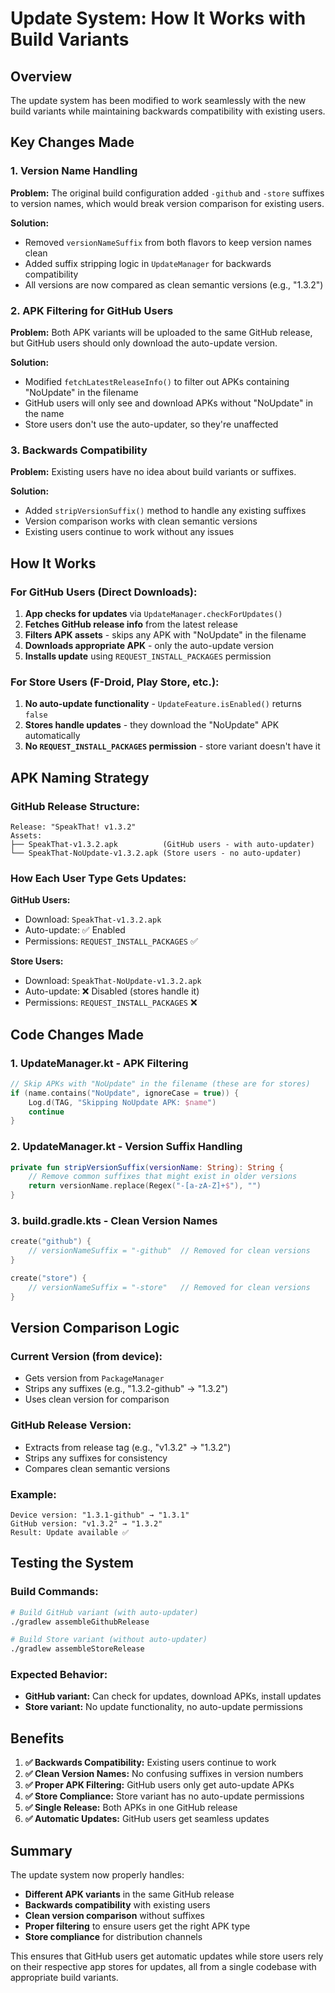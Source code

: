 # Update System: How It Works with Build Variants

## Overview

The update system has been modified to work seamlessly with the new build variants while maintaining backwards compatibility with existing users.

## Key Changes Made

### 1. **Version Name Handling**

**Problem:** The original build configuration added `-github` and `-store` suffixes to version names, which would break version comparison for existing users.

**Solution:** 
- Removed `versionNameSuffix` from both flavors to keep version names clean
- Added suffix stripping logic in `UpdateManager` for backwards compatibility
- All versions are now compared as clean semantic versions (e.g., "1.3.2")

### 2. **APK Filtering for GitHub Users**

**Problem:** Both APK variants will be uploaded to the same GitHub release, but GitHub users should only download the auto-update version.

**Solution:**
- Modified `fetchLatestReleaseInfo()` to filter out APKs containing "NoUpdate" in the filename
- GitHub users will only see and download APKs without "NoUpdate" in the name
- Store users don't use the auto-updater, so they're unaffected

### 3. **Backwards Compatibility**

**Problem:** Existing users have no idea about build variants or suffixes.

**Solution:**
- Added `stripVersionSuffix()` method to handle any existing suffixes
- Version comparison works with clean semantic versions
- Existing users continue to work without any issues

## How It Works

### **For GitHub Users (Direct Downloads):**

1. **App checks for updates** via `UpdateManager.checkForUpdates()`
2. **Fetches GitHub release info** from the latest release
3. **Filters APK assets** - skips any APK with "NoUpdate" in the filename
4. **Downloads appropriate APK** - only the auto-update version
5. **Installs update** using `REQUEST_INSTALL_PACKAGES` permission

### **For Store Users (F-Droid, Play Store, etc.):**

1. **No auto-update functionality** - `UpdateFeature.isEnabled()` returns `false`
2. **Stores handle updates** - they download the "NoUpdate" APK automatically
3. **No `REQUEST_INSTALL_PACKAGES` permission** - store variant doesn't have it

## APK Naming Strategy

### **GitHub Release Structure:**
```
Release: "SpeakThat! v1.3.2"
Assets:
├── SpeakThat-v1.3.2.apk          (GitHub users - with auto-updater)
└── SpeakThat-NoUpdate-v1.3.2.apk (Store users - no auto-updater)
```

### **How Each User Type Gets Updates:**

**GitHub Users:**
- Download: `SpeakThat-v1.3.2.apk`
- Auto-update: ✅ Enabled
- Permissions: `REQUEST_INSTALL_PACKAGES` ✅

**Store Users:**
- Download: `SpeakThat-NoUpdate-v1.3.2.apk`
- Auto-update: ❌ Disabled (stores handle it)
- Permissions: `REQUEST_INSTALL_PACKAGES` ❌

## Code Changes Made

### **1. UpdateManager.kt - APK Filtering**
```kotlin
// Skip APKs with "NoUpdate" in the filename (these are for stores)
if (name.contains("NoUpdate", ignoreCase = true)) {
    Log.d(TAG, "Skipping NoUpdate APK: $name")
    continue
}
```

### **2. UpdateManager.kt - Version Suffix Handling**
```kotlin
private fun stripVersionSuffix(versionName: String): String {
    // Remove common suffixes that might exist in older versions
    return versionName.replace(Regex("-[a-zA-Z]+$"), "")
}
```

### **3. build.gradle.kts - Clean Version Names**
```kotlin
create("github") {
    // versionNameSuffix = "-github"  // Removed for clean versions
}

create("store") {
    // versionNameSuffix = "-store"   // Removed for clean versions
}
```

## Version Comparison Logic

### **Current Version (from device):**
- Gets version from `PackageManager`
- Strips any suffixes (e.g., "1.3.2-github" → "1.3.2")
- Uses clean version for comparison

### **GitHub Release Version:**
- Extracts from release tag (e.g., "v1.3.2" → "1.3.2")
- Strips any suffixes for consistency
- Compares clean semantic versions

### **Example:**
```
Device version: "1.3.1-github" → "1.3.1"
GitHub version: "v1.3.2" → "1.3.2"
Result: Update available ✅
```

## Testing the System

### **Build Commands:**
```bash
# Build GitHub variant (with auto-updater)
./gradlew assembleGithubRelease

# Build Store variant (without auto-updater)
./gradlew assembleStoreRelease
```

### **Expected Behavior:**
- **GitHub variant:** Can check for updates, download APKs, install updates
- **Store variant:** No update functionality, no auto-update permissions

## Benefits

1. **✅ Backwards Compatibility:** Existing users continue to work
2. **✅ Clean Version Names:** No confusing suffixes in version numbers
3. **✅ Proper APK Filtering:** GitHub users only get auto-update APKs
4. **✅ Store Compliance:** Store variant has no auto-update permissions
5. **✅ Single Release:** Both APKs in one GitHub release
6. **✅ Automatic Updates:** GitHub users get seamless updates

## Summary

The update system now properly handles:
- **Different APK variants** in the same GitHub release
- **Backwards compatibility** with existing users
- **Clean version comparison** without suffixes
- **Proper filtering** to ensure users get the right APK type
- **Store compliance** for distribution channels

This ensures that GitHub users get automatic updates while store users rely on their respective app stores for updates, all from a single codebase with appropriate build variants. 